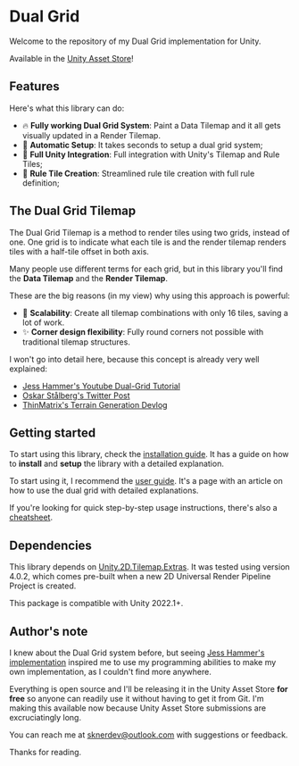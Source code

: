 # Dual Grid

Welcome to the repository of my Dual Grid implementation for Unity.

Available in the [Unity Asset Store](https://assetstore.unity.com/packages/2d/skner-s-dual-grid-301999)!

## Features

Here's what this library can do:

- 🔥 __Fully working Dual Grid System__: Paint a Data Tilemap and it all gets visually updated in a Render Tilemap.
- 🔄 __Automatic Setup__: It takes seconds to setup a dual grid system;
- 🤝 __Full Unity Integration__: Full integration with Unity's Tilemap and Rule Tiles;
- 🧩 __Rule Tile Creation__: Streamlined rule tile creation with full rule definition;

## The Dual Grid Tilemap

The Dual Grid Tilemap is a method to render tiles using two grids, instead of one. One grid is to indicate what each tile is and the render tilemap renders tiles with a half-tile offset in both axis. 

Many people use different terms for each grid, but in this library you'll find the __Data Tilemap__ and the __Render Tilemap__.

These are the big reasons (in my view) why using this approach is powerful:

- 🚀 __Scalability__: Create all tilemap combinations with only 16 tiles, saving a lot of work.
- ✨ __Corner design flexibility__: Fully round corners not possible with traditional tilemap structures.

I won't go into detail here, because this concept is already very well explained:

- [Jess Hammer's Youtube Dual-Grid Tutorial](https://youtu.be/jEWFSv3ivTg)
- [Oskar Stålberg's Twitter Post](https://x.com/OskSta/status/1448248658865049605)
- [ThinMatrix's Terrain Generation Devlog](https://youtu.be/buKQjkad2I0?t=233)

## Getting started

To start using this library, check the [installation guide](Documentation~/installation-guide.md). It has a guide on how to __install__ and __setup__ the library with a detailed explanation.

To start using it, I recommend the [user guide](Documentation~/user-guide.md). It's a page with an article on how to use the dual grid with detailed explanations.

If you're looking for quick step-by-step usage instructions, there's also a [cheatsheet](Documentation~/cheatsheet.md).

## Dependencies

This library depends on [Unity.2D.Tilemap.Extras](https://docs.unity3d.com/Packages/com.unity.2d.tilemap.extras@4.1/manual/index.html). It was tested using version 4.0.2, which comes pre-built when a new 2D Universal Render Pipeline Project is created.

This package is compatible with Unity 2022.1+.

## Author's note

I knew about the Dual Grid system before, but seeing [Jess Hammer's implementation](https://github.com/jess-hammer/dual-grid-tilemap-system-unity) inspired me to use my programming abilities to make my own implementation, as I couldn't find more anywhere. 

Everything is open source and I'll be releasing it in the Unity Asset Store __for free__ so anyone can readily use it without having to get it from Git. I'm making this available now because Unity Asset Store submissions are excruciatingly long.

You can reach me at sknerdev@outlook.com with suggestions or feedback. 

Thanks for reading.
